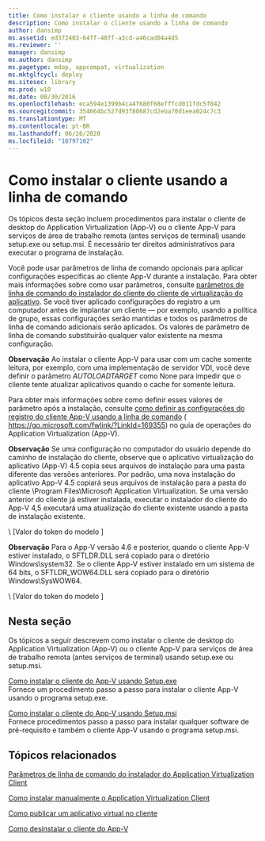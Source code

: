 ```yaml
---
title: Como instalar o cliente usando a linha de comando
description: Como instalar o cliente usando a linha de comando
author: dansimp
ms.assetid: ed372403-64ff-48ff-a3cd-a46cad04a4d5
ms.reviewer: ''
manager: dansimp
ms.author: dansimp
ms.pagetype: mdop, appcompat, virtualization
ms.mktglfcycl: deploy
ms.sitesec: library
ms.prod: w10
ms.date: 08/30/2016
ms.openlocfilehash: eca594e1399b4ca4f680f68efffcd011fdc5f042
ms.sourcegitcommit: 354664bc527d93f80687cd2eba70d1eea024c7c3
ms.translationtype: MT
ms.contentlocale: pt-BR
ms.lasthandoff: 06/26/2020
ms.locfileid: "10797102"
---
```

# Como instalar o cliente usando a linha de comando


Os tópicos desta seção incluem procedimentos para instalar o cliente de desktop do Application Virtualization (App-V) ou o cliente App-V para serviços de área de trabalho remota (antes serviços de terminal) usando setup.exe ou setup.msi. É necessário ter direitos administrativos para executar o programa de instalação.

Você pode usar parâmetros de linha de comando opcionais para aplicar configurações específicas ao cliente App-V durante a instalação. Para obter mais informações sobre como usar parâmetros, consulte [parâmetros de linha de comando do instalador do cliente do cliente de virtualização do aplicativo](application-virtualization-client-installer-command-line-parameters.md). Se você tiver aplicado configurações do registro a um computador antes de implantar um cliente — por exemplo, usando a política de grupo, essas configurações serão mantidas e todos os parâmetros de linha de comando adicionais serão aplicados. Os valores de parâmetro de linha de comando substituirão qualquer valor existente na mesma configuração.

**Observação**  Ao instalar o cliente App-V para usar com um cache somente leitura, por exemplo, com uma implementação de servidor VDI, você deve definir o parâmetro *AUTOLOADTARGET* como None para impedir que o cliente tente atualizar aplicativos quando o cache for somente leitura.

 

Para obter mais informações sobre como definir esses valores de parâmetro após a instalação, consulte [como definir as configurações do registro do cliente App-V usando a linha de comando](https://go.microsoft.com/fwlink/?LinkId=169355) ( https://go.microsoft.com/fwlink/?LinkId=169355) no guia de operações do Application Virtualization (App-V).

**Observação**  Se uma configuração no computador do usuário depende do caminho de instalação do cliente, observe que o aplicativo virtualização do aplicativo (App-V) 4.5 copia seus arquivos de instalação para uma pasta diferente das versões anteriores. Por padrão, uma nova instalação do aplicativo App-V 4.5 copiará seus arquivos de instalação para a pasta do cliente \\Program Files\\Microsoft Application Virtualization. Se uma versão anterior do cliente já estiver instalada, executar o instalador do cliente do App-V 4,5 executará uma atualização do cliente existente usando a pasta de instalação existente.

 

\ [Valor do token do modelo \]

**Observação**  Para o App-V versão 4.6 e posterior, quando o cliente App-V estiver instalado, o SFTLDR.DLL será copiado para o diretório Windows\\system32. Se o cliente App-V estiver instalado em um sistema de 64 bits, o SFTLDR\_WOW64.DLL será copiado para o diretório Windows\\SysWOW64.

 

\ [Valor do token do modelo \]

## Nesta seção


Os tópicos a seguir descrevem como instalar o cliente de desktop do Application Virtualization (App-V) ou o cliente App-V para serviços de área de trabalho remota (antes serviços de terminal) usando setup.exe ou setup.msi.

<a href="" id="how-to-install-the-app-v-client-by-using-setup-exe"></a>[Como instalar o cliente do App-V usando Setup.exe](how-to-install-the-app-v-client-by-using-setupexe-new.md)  
Fornece um procedimento passo a passo para instalar o cliente App-V usando o programa setup.exe.

<a href="" id="how-to-install-the-app-v-client-by-using-setup-msi"></a>[Como instalar o cliente do App-V usando Setup.msi](how-to-install-the-app-v-client-by-using-setupmsi-new.md)  
Fornece procedimentos passo a passo para instalar qualquer software de pré-requisito e também o cliente App-V usando o programa setup.msi.

## Tópicos relacionados


[Parâmetros de linha de comando do instalador do Application Virtualization Client](application-virtualization-client-installer-command-line-parameters.md)

[Como instalar manualmente o Application Virtualization Client](how-to-manually-install-the-application-virtualization-client.md)

[Como publicar um aplicativo virtual no cliente](how-to-publish-a-virtual-application-on-the-client.md)

[Como desinstalar o cliente do App-V](how-to-uninstall-the-app-v-client.md)

 

 





